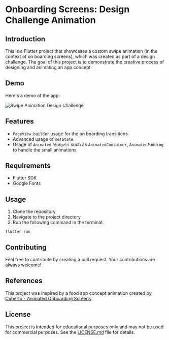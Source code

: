 # Onboarding Screens: Design Challenge Animation

## Introduction
This is a Flutter project that showcases a custom swipe animation (in the context of on boarding screens), which was created as part of a design challenge. The goal of this project is to demonstrate the creative process of designing and animating an app concept. 

## Demo
Here's a demo of the app:

![Swipe Animation Design Challenge](demo.gif)

## Features
- `PageView.builder` usage for the on boarding transitions
- Advanced usage of `setState`.
- Usage of  `Animated Widgets` such as `AnimatedContainer`, `AnimatedPadding` to handle the small animations.

## Requirements
- Flutter SDK
- Google Fonts

## Usage
1. Clone the repository
2. Navigate to the project directory
3. Run the following command in the terminal:
```
flutter run
```

## Contributing
Feel free to contribute by creating a pull request. Your contributions are always welcome!

## References
This project was inspired by a food app concept animation created by [Cuberto - 
Animated Onboarding Screens](https://dribbble.com/shots/6654320-Animated-Onboarding-Screens).



## License
This project is intended for educational purposes only and may not be used for commercial purposes. See the [LICENSE.md](LICENSE.md) file for details.
